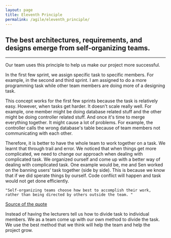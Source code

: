```yaml
---
layout: page
title: Eleventh Principle
permalink: /agile/eleventh_principle/
---
```



## The best architectures, requirements, and designs emerge from self-organizing teams.
---
Our team uses this principle to help us make our project more successful. 


In the first few sprint, we assign specific task to specific members. For example, in the second and third sprint. I am assigned to do a more programming task while other team members are doing more of a designing task. 

This concept works for the first few sprints because the task is relatively easy. However, when tasks get harder. It doesn't scale really well. For example, one member might be doing database related stuff and the other might be doing controller related stuff. And once it's time to merge everything together. It might cause a lot of problems. For example, the controller calls the wrong database's table because of team members not communicating with each other.

Therefore, it is better to have the whole team to work together on a task. We learnt that through trail and error. We noticed that when things get more complicated, we need to change our approach when dealing with complicated task. We organized ourself and come up with a better way of dealing with complicated task. One example would be, me and Sen worked on the banning users' task together (side by side). This is because we know that if we did sperate things by ourself. Code conflict will happen and task would not get done efficiently.


    "Self-organizing teams choose how best to accomplish their work, rather than being directed by others outside the team. "
[Source of the quote](https://www.scrumguides.org/scrum-guide.html)

Instead of having the lecturers tell us how to divide task to individual members. We as a team come up with our own method to divide the task. We use the best method that we think will help the team and help the project grow.